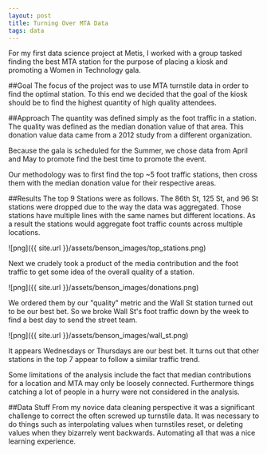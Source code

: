 ```yaml
---
layout: post
title: Turning Over MTA Data
tags: data
---
```

For my first data science project at Metis, I worked with a group tasked finding the best MTA station for the purpose of placing a kiosk and promoting a Women in Technology gala.

##Goal
The focus of the project was to use MTA turnstile data in order to find the optimal station.  To this end we decided that the goal of the kiosk should be to find the highest quantity of high quality attendees.

##Approach
The quantity was defined simply as the foot traffic in a station.  The quality was defined as the median donation value of that area.  This donation value data came from a 2012 study from a different organization.

Because the gala is scheduled for the Summer, we chose data from April and May to promote find the best time to promote the event.

Our methodology was to first find the top ~5 foot traffic stations, then cross them with the median donation value for their respective areas.

##Results
The top 9 Stations were as follows.  The 86th St, 125 St, and 96 St stations were dropped due to the way the data was aggregated.  Those stations have multiple lines with the same names but different locations.  As a result the stations would aggregate foot traffic counts across multiple locations.

![png]({{ site.url }}/assets/benson_images/top_stations.png)

Next we crudely took a product of the media contribution and the foot traffic to get some idea of the overall quality of a station.<br>

![png]({{ site.url }}/assets/benson_images/donations.png)

We ordered them by our "quality" metric and the Wall St station turned out to be our best bet.  So we broke Wall St's foot traffic down by the week to find a best day to send the street team.

![png]({{ site.url }}/assets/benson_images/wall_st.png)

It appears Wednesdays or Thursdays are our best bet.  It turns out that other stations in the top 7 appear to follow a similar traffic trend.

Some limitations of the analysis include the fact that median contributions for a location and MTA may only be loosely connected.  Furthermore things catching a lot of people in a hurry were not considered in the analysis.

##Data Stuff
From my novice data cleaning perspective it was a significant challenge to correct the often screwed up turnstile data.  It was necessary to do things such as interpolating values when turnstiles reset, or deleting values when they bizarrely went backwards.  Automating all that was a nice learning experience.
